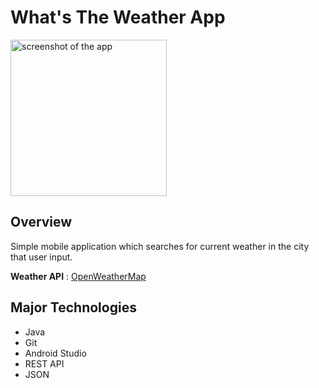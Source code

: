 # What's The Weather App
<img src="https://github.com/Minamiciccc/WhatsTheWeatherApp/blob/media/weather.png" alt="screenshot of the app" width="250px">

## Overview
Simple mobile application which searches for current weather in the city that user input.

**Weather API** : [OpenWeatherMap](https://openweathermap.org/api)

## Major Technologies
- Java
- Git
- Android Studio
- REST API
- JSON

